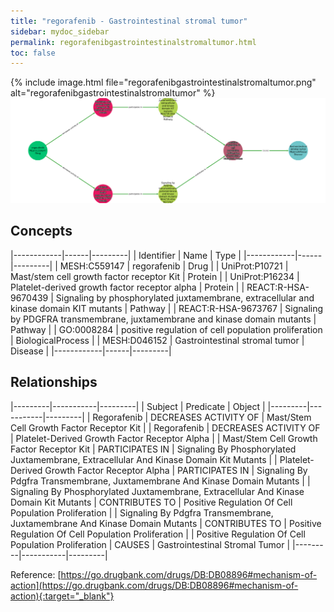 ```yaml
---
title: "regorafenib - Gastrointestinal stromal tumor"
sidebar: mydoc_sidebar
permalink: regorafenibgastrointestinalstromaltumor.html
toc: false 
---
```


{% include image.html file="regorafenibgastrointestinalstromaltumor.png" alt="regorafenibgastrointestinalstromaltumor" %}![Path Visualization](/images/regorafenibgastrointestinalstromaltumor.png)

## Concepts

|------------|------|---------|
| Identifier | Name | Type    |
|------------|------|---------|
| MESH:C559147 | regorafenib | Drug |
| UniProt:P10721 | Mast/stem cell growth factor receptor Kit | Protein |
| UniProt:P16234 | Platelet-derived growth factor receptor alpha | Protein |
| REACT:R-HSA-9670439 | Signaling by phosphorylated juxtamembrane, extracellular and kinase domain KIT mutants | Pathway |
| REACT:R-HSA-9673767 | Signaling by PDGFRA transmembrane, juxtamembrane and kinase domain mutants | Pathway |
| GO:0008284 | positive regulation of cell population proliferation | BiologicalProcess |
| MESH:D046152 | Gastrointestinal stromal tumor | Disease |
|------------|------|---------|

## Relationships

|---------|-----------|---------|
| Subject | Predicate | Object  |
|---------|-----------|---------|
| Regorafenib | DECREASES ACTIVITY OF | Mast/Stem Cell Growth Factor Receptor Kit |
| Regorafenib | DECREASES ACTIVITY OF | Platelet-Derived Growth Factor Receptor Alpha |
| Mast/Stem Cell Growth Factor Receptor Kit | PARTICIPATES IN | Signaling By Phosphorylated Juxtamembrane, Extracellular And Kinase Domain Kit Mutants |
| Platelet-Derived Growth Factor Receptor Alpha | PARTICIPATES IN | Signaling By Pdgfra Transmembrane, Juxtamembrane And Kinase Domain Mutants |
| Signaling By Phosphorylated Juxtamembrane, Extracellular And Kinase Domain Kit Mutants | CONTRIBUTES TO | Positive Regulation Of Cell Population Proliferation |
| Signaling By Pdgfra Transmembrane, Juxtamembrane And Kinase Domain Mutants | CONTRIBUTES TO | Positive Regulation Of Cell Population Proliferation |
| Positive Regulation Of Cell Population Proliferation | CAUSES | Gastrointestinal Stromal Tumor |
|---------|-----------|---------|

Reference: [https://go.drugbank.com/drugs/DB:DB08896#mechanism-of-action](https://go.drugbank.com/drugs/DB:DB08896#mechanism-of-action){:target="_blank"}